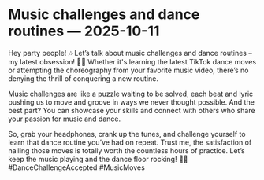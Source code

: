 # Music challenges and dance routines — 2025-10-11

Hey party people! 🎶 Let’s talk about music challenges and dance routines – my latest obsession! 💃🕺 Whether it's learning the latest TikTok dance moves or attempting the choreography from your favorite music video, there’s no denying the thrill of conquering a new routine.

Music challenges are like a puzzle waiting to be solved, each beat and lyric pushing us to move and groove in ways we never thought possible. And the best part? You can showcase your skills and connect with others who share your passion for music and dance.

So, grab your headphones, crank up the tunes, and challenge yourself to learn that dance routine you’ve had on repeat. Trust me, the satisfaction of nailing those moves is totally worth the countless hours of practice. Let’s keep the music playing and the dance floor rocking! 🎵✨ #DanceChallengeAccepted #MusicMoves 